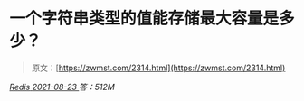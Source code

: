 <!--yml
category: 未分类
date: 0001-01-01 00:00:00
-->

# 一个字符串类型的值能存储最大容量是多少？

> 原文：[https://zwmst.com/2314.html](https://zwmst.com/2314.html)

   [ *Redis* ](https://zwmst.com/redis)*[ <time datetime="2021-08-23T09:45:30+08:00"> 2021-08-23 </time> ](https://zwmst.com/2314.html)  答：512M*